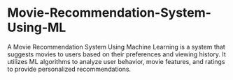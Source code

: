 # Movie-Recommendation-System-Using-ML
A Movie Recommendation System Using Machine Learning is a system that suggests movies to users based on their preferences and viewing history. It utilizes ML algorithms to analyze user behavior, movie features, and ratings to provide personalized recommendations.
